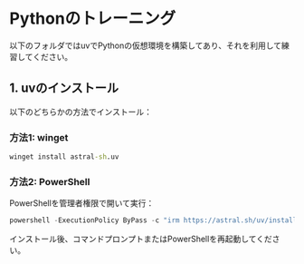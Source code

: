 # Pythonのトレーニング

以下のフォルダではuvでPythonの仮想環境を構築してあり、それを利用して練習してください。

## 1. uvのインストール

以下のどちらかの方法でインストール：

### 方法1: winget

```cmd
winget install astral-sh.uv
```

### 方法2: PowerShell

PowerShellを管理者権限で開いて実行：

```powershell
powershell -ExecutionPolicy ByPass -c "irm https://astral.sh/uv/install.ps1 | iex"
```

インストール後、コマンドプロンプトまたはPowerShellを再起動してください。
